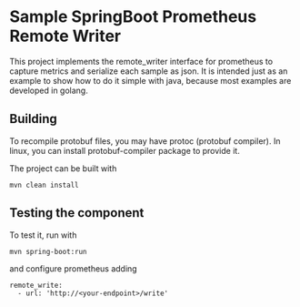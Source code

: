 # Sample SpringBoot Prometheus Remote Writer

This project implements the remote_writer interface for prometheus to capture metrics and serialize each sample as json. It is intended just as an example to show how to do it simple with java, because most examples are developed in golang.

## Building

To recompile protobuf files, you may have protoc (protobuf compiler). In linux, you can install protobuf-compiler package to provide it. 

The project can be built with

    mvn clean install

## Testing the component

To test it, run with

	mvn spring-boot:run
	
and configure prometheus adding

```
remote_write:
  - url: 'http://<your-endpoint>/write'
```



